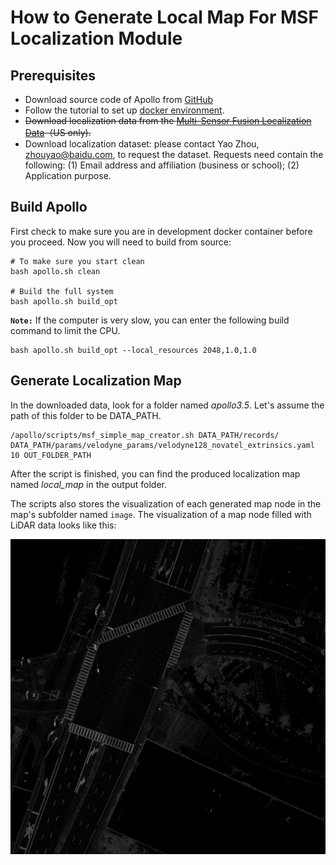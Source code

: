 # How to Generate Local Map For MSF Localization Module

## Prerequisites
 - Download source code of Apollo from [GitHub](https://github.com/ApolloAuto/apollo)
 - Follow the tutorial to set up [docker environment](https://github.com/ApolloAuto/apollo/blob/master/docs/howto/how_to_build_and_release.md).
 - ~~Download localization data from the [Multi-Sensor Fusion Localization Data](http://data.apollo.auto/help?name=sensor%20data&data_key=multisensor&data_type=1&locale=en-us&lang=en)（US only).~~
 - Download localization dataset: please contact Yao Zhou, zhouyao@baidu.com, to request the dataset. Requests need contain the following: (1) Email address and affiliation (business or school); (2) Application purpose.

## Build Apollo

First check to make sure you are in development docker container before you proceed. Now you will need to build from source:
```
# To make sure you start clean
bash apollo.sh clean

# Build the full system
bash apollo.sh build_opt
```

**`Note:`** If the computer is very slow, you can enter the following build command to limit the CPU.

```
bash apollo.sh build_opt --local_resources 2048,1.0,1.0
```

## Generate Localization Map
In the downloaded data, look for a folder named *apollo3.5*. Let's assume the path of this folder to be DATA_PATH.

```
/apollo/scripts/msf_simple_map_creator.sh DATA_PATH/records/ DATA_PATH/params/velodyne_params/velodyne128_novatel_extrinsics.yaml 10 OUT_FOLDER_PATH
```

After the script is finished, you can find the produced localization map named *local_map* in the output folder.

The scripts also stores the visualization of each generated map node in the map's subfolder named `image`. The visualization of a map node filled with LiDAR data looks like this:

![1](images/msf_localization/map_node_image.png)
